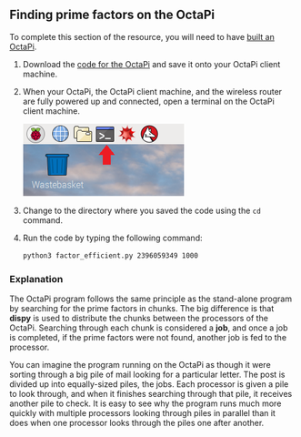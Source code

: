 ## Finding prime factors on the OctaPi

To complete this section of the resource, you will need to have [built an OctaPi](rpi-python-build-an-octapi).

1. Download the [code for the OctaPi](resources/factor_efficient.py) and save it onto your OctaPi client machine.

1. When your OctaPi, the OctaPi client machine, and the wireless router are fully powered up and connected, open a terminal on the OctaPi client machine.

    ![Open a terminal](images/terminal.png)

1. Change to the directory where you saved the code using the `cd` command.

1. Run the code by typing the following command:

    ```bash
    python3 factor_efficient.py 2396059349 1000
    ```

### Explanation

The OctaPi program follows the same principle as the stand-alone program by searching for the prime factors in chunks. The big difference is that **dispy** is used to distribute the chunks between the processors of the OctaPi. Searching through each chunk is considered a **job**, and once a job is completed, if the prime factors were not found, another job is fed to the processor.

You can imagine the program running on the OctaPi as though it were sorting through a big pile of mail looking for a particular letter. The post is divided up into equally-sized piles, the jobs. Each processor is given a pile to look through, and when it finishes searching through that pile, it receives another pile to check. It is easy to see why the program runs much more quickly with multiple processors looking through piles in parallel than it does when one processor looks through the piles one after another.
